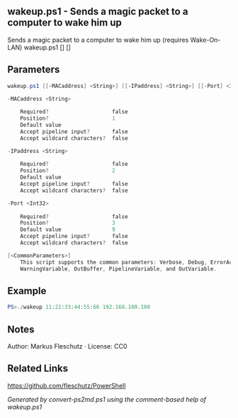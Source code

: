 ## wakeup.ps1 - Sends a magic packet to a computer to wake him up

Sends a magic packet to a computer to wake him up (requires Wake-On-LAN)
wakeup.ps1 [<MAC-address>] [<IP-address>]

## Parameters
```powershell
wakeup.ps1 [[-MACaddress] <String>] [[-IPaddress] <String>] [[-Port] <Int32>] [<CommonParameters>]

-MACaddress <String>
    
    Required?                    false
    Position?                    1
    Default value                
    Accept pipeline input?       false
    Accept wildcard characters?  false

-IPaddress <String>
    
    Required?                    false
    Position?                    2
    Default value                
    Accept pipeline input?       false
    Accept wildcard characters?  false

-Port <Int32>
    
    Required?                    false
    Position?                    3
    Default value                9
    Accept pipeline input?       false
    Accept wildcard characters?  false

[<CommonParameters>]
    This script supports the common parameters: Verbose, Debug, ErrorAction, ErrorVariable, WarningAction, 
    WarningVariable, OutBuffer, PipelineVariable, and OutVariable.
```

## Example
```powershell
PS>./wakeup 11:22:33:44:55:66 192.168.100.100
```

## Notes
Author: Markus Fleschutz · License: CC0

## Related Links
https://github.com/fleschutz/PowerShell

*Generated by convert-ps2md.ps1 using the comment-based help of wakeup.ps1*
